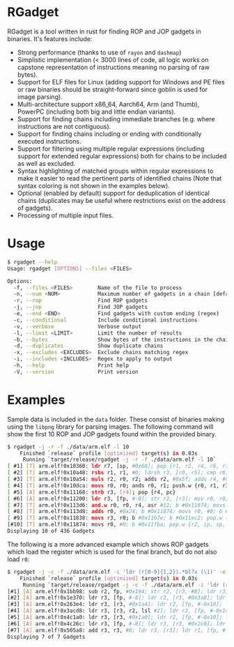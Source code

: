 # RGadget
RGadget is a tool written in rust for finding ROP and JOP gadgets in binaries. It's features include:
* Strong performance (thanks to use of `rayon` and `dashmap`)
* Simplistic implementation (< 3000 lines of code, all logic works on capstone representation of instructions meaning no parsing of raw bytes).
* Support for ELF files for Linux (adding support for Windows and PE files or raw binaries should be straight-forward since goblin is used for image parsing).
* Multi-architecture support x86_64, Aarch64, Arm (and Thumb), PowerPC (including both big and little endian variants).
* Support for finding chains including immediate branches (e.g. where instructions are not contiguous).
* Support for finding chains including or ending with conditionally executed instructions.
* Support for filtering using multiple regular expressions (including support for extended regular expressions) both for chains to be included as well as excluded.
* Syntax highlighting of matched groups within regular expressions to make it easier to read the pertinent parts of identified chains (Note that syntax coloring is not shown in the examples below).
* Optional (enabled by default) support for deduplication of identical chains (duplicates may be useful where restrictions exist on the address of gadgets).
* Processing of multiple input files.

# Usage
```bash
$ rgadget --help
Usage: rgadget [OPTIONS] --files <FILES>

Options:
  -f, --files <FILES>        Name of the file to process
  -n, --num <NUM>            Maximum number of gadgets in a chain [default: 6]
  -r, --rop                  Find ROP gadgets
  -j, --jop                  Find JOP gadgets
  -e, --end <END>            Find gadgets with custom ending (regex)
  -c, --conditional          Include conditional instructions
  -v, --verbose              Verbose output
  -l, --limit <LIMIT>        Limit the number of results
  -b, --bytes                Show bytes of the instructions in the chain
  -d, --duplicates           Show duplicate chains
  -x, --excludes <EXCLUDES>  Exclude chains matching regex
  -i, --includes <INCLUDES>  Regex to apply to output
  -h, --help                 Print help
  -V, --version              Print version
```

# Examples
Sample data is included in the `data` folder. These consist of binaries making using the `libpng` library for parsing images.
The following command will show the first 10 ROP and JOP gadgets found within the provided binary.
```bash
$ rgadget -j -r -f ./data/arm.elf -l 10
    Finished `release` profile [optimized] target(s) in 0.03s
     Running `target/release/rgadget -j -r -f ./data/arm.elf -l 10`
[ #1] [T] arm.elf!0x10360: ldr r7, [sp, #0x68]; pop {r1, r2, r4, r6, r7, pc}
[ #2] [T] arm.elf!0x10a48: rsbs r1, r1, #0; ldrsh r3, [r0, r5]; cmp r6, #0x32; subs r1, #0x32; bx r0
[ #3] [T] arm.elf!0x10a54: muls r2, r0, r2; adds r2, #0x5f; adds r4, #0x2e; bx r0
[ #4] [T] arm.elf!0x10dca: movs r0, r0; ands r0, r1; push.w {r0, r1, r3, r4, r5, r7}; add.w r0, r0, r8; pop.w {r2, sp, lr, pc}
[ #5] [A] arm.elf!0x11168: strb r3, [r4]; pop {r4, pc}
[ #6] [A] arm.elf!0x11200: ldr r3, [fp, #-8]; str r2, [r3]; mov r0, r0; sub sp, fp, #4; pop {fp, pc}
[ #7] [T] arm.elf!0x113d6: and.w r0, r0, r4, asr #12; b #0x11874; movs r0, #0; b #0x11fba; pop.w {r2, ip, sp, pc}
[ #8] [T] arm.elf!0x113d8: adds r0, #0x24; b #0x11874; movs r0, #0; b #0x11fba; pop.w {r2, ip, sp, pc}
[ #9] [T] arm.elf!0x11838: movs r3, r0; b #0x11b7e; b #0x11ec2; pop.w {r2, ip, sp, pc}
[#10] [T] arm.elf!0x11874: movs r0, #0; b #0x11fba; pop.w {r2, ip, sp, pc}
Displaying 10 of 436 Gadgets
```

The following is a more advanced example which shows ROP gadgets which load the register which is used for the final branch, but do not also load `r0`:
```bash
$ rgadget -j -c -f ./data/arm.elf -i 'ldr (r[0-9]{1,2}).*bl?x (\1)' -e 'ldr r0'
    Finished `release` profile [optimized] target(s) in 0.03s
     Running `target/release/rgadget -j -c -f ./data/arm.elf -i 'ldr (r[0-9]{1,2}).*bl?x (\1)' -e 'ldr r0'`
[#1] [A] arm.elf!0x1bb98: sub r2, fp, #0x194; str r2, [r3, #8]; ldr r3, [fp, #-0x1ac]; ldr r0, [fp, #-0x1b0]; blx r3
[#2] [A] arm.elf!0x1e370: ldr r3, [fp, #-8]; ldr r3, [r3, #0x3a8]; ldr r1, [fp, #-0xc]; ldr r0, [fp, #-8]; blx r3
[#3] [A] arm.elf!0x263e4: ldr r3, [r3, #0x1a4]; ldr r2, [fp, #-0x10]; ldr r1, [fp, #-0xc]; ldr r0, [fp, #-8]; blx r3
[#4] [A] arm.elf!0x3acd8: ldr r3, [r3, r2, lsl #2]; ldr r2, [fp, #-0x14]; ldr r1, [fp, #-0x10]; ldr r0, [fp, #-0xc]; blx r3
[#5] [A] arm.elf!0x4c1a0: ldr r3, [r3, #0x1a0]; ldr r2, [fp, #-0x10]; ldr r1, [fp, #-0xc]; ldr r0, [fp, #-8]; blx r3
[#6] [A] arm.elf!0x4c26c: ldr r3, [fp, #-8]; ldr r3, [r3, #0x2c0]; ldr r0, [fp, #-8]; blx r3
[#7] [A] arm.elf!0x505a8: add r3, r3, #8; ldr r3, [r3]; ldr r1, [fp, #-0x3c]; ldr r0, [fp, #-0x1c]; blx r3
Displaying 7 of 7 Gadgets
```
